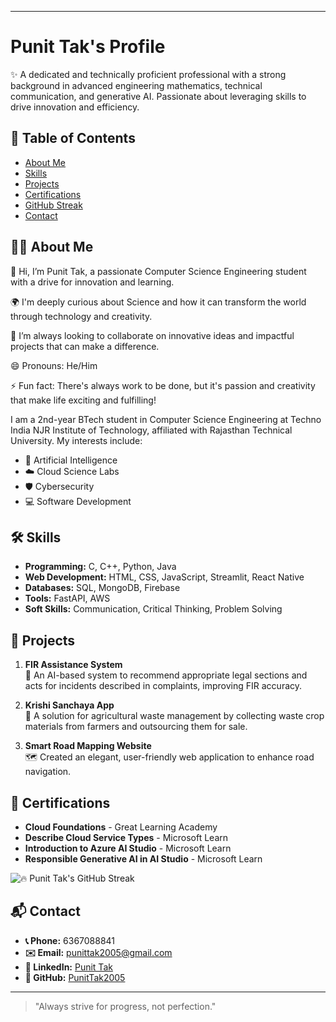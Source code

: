 

---

# **Punit Tak's Profile**  
✨ A dedicated and technically proficient professional with a strong background in advanced engineering mathematics, technical communication, and generative AI. Passionate about leveraging skills to drive innovation and efficiency.

## 📑 Table of Contents  
- [About Me](#about-me)  
- [Skills](#skills)  
- [Projects](#projects)  
- [Certifications](#certifications)  
- [GitHub Streak](#github-streak)  
- [Contact](#contact)  

## 🙋‍♂️ About Me  
👋 Hi, I’m Punit Tak, a passionate Computer Science Engineering student with a drive for innovation and learning.  

🌍 I'm deeply curious about Science and how it can transform the world through technology and creativity.  

🤝 I’m always looking to collaborate on innovative ideas and impactful projects that can make a difference.  

😄 Pronouns: He/Him  

⚡ Fun fact: There's always work to be done, but it's passion and creativity that make life exciting and fulfilling!  

I am a 2nd-year BTech student in Computer Science Engineering at Techno India NJR Institute of Technology, affiliated with Rajasthan Technical University. My interests include:  
- 🤖 Artificial Intelligence  
- ☁️ Cloud Science Labs  
- 🛡️ Cybersecurity  
- 💻 Software Development  

## 🛠️ Skills  
- **Programming:** C, C++, Python, Java  
- **Web Development:** HTML, CSS, JavaScript, Streamlit, React Native  
- **Databases:** SQL, MongoDB, Firebase  
- **Tools:** FastAPI, AWS  
- **Soft Skills:** Communication, Critical Thinking, Problem Solving  

## 🚀 Projects  
1. **FIR Assistance System**  
   📝 An AI-based system to recommend appropriate legal sections and acts for incidents described in complaints, improving FIR accuracy.  

2. **Krishi Sanchaya App**  
   🌾 A solution for agricultural waste management by collecting waste crop materials from farmers and outsourcing them for sale.  

3. **Smart Road Mapping Website**  
   🗺️ Created an elegant, user-friendly web application to enhance road navigation.  

## 🏅 Certifications  
- **Cloud Foundations** - Great Learning Academy  
- **Describe Cloud Service Types** - Microsoft Learn  
- **Introduction to Azure AI Studio** - Microsoft Learn  
- **Responsible Generative AI in AI Studio** - Microsoft Learn  

![🔥 Punit Tak's GitHub Streak](https://github-readme-streak-stats.herokuapp.com?user=PunitTak2005&theme=radical&border_radius=12&fire=FF9500&currStreakLabel=00FFFF&stroke=7F00FF&background=000000&border=FF00FF&sideNums=FFD700&dates=FF69B4)


## 📬 Contact  
- **📞 Phone:** 6367088841  
- **✉️ Email:** punittak2005@gmail.com  
- **🔗 LinkedIn:** [Punit Tak](https://www.linkedin.com/in/punit-tak-7b456128a/)  
- **🐙 GitHub:** [PunitTak2005](https://github.com/PunitTak2005)  

---  
> "Always strive for progress, not perfection."  

